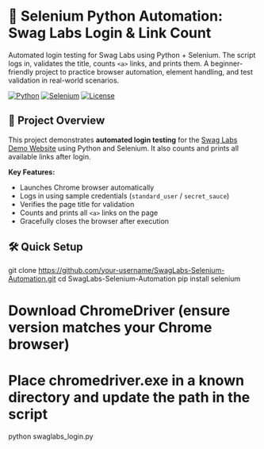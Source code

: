 # 🚀 Selenium Python Automation: Swag Labs Login & Link Count

Automated login testing for Swag Labs using Python + Selenium. The script logs in, validates the title, counts `<a>` links, and prints them. A beginner-friendly project to practice browser automation, element handling, and test validation in real-world scenarios.  

[![Python](https://img.shields.io/badge/Python-3.x-blue)](https://www.python.org/)
[![Selenium](https://img.shields.io/badge/Selenium-Automation-green)](https://www.selenium.dev/)
[![License](https://img.shields.io/badge/License-MIT-yellow)](LICENSE)

## 📌 Project Overview
This project demonstrates **automated login testing** for the [Swag Labs Demo Website](https://www.saucedemo.com/) using Python and Selenium. It also counts and prints all available links after login.

**Key Features:**
- Launches Chrome browser automatically  
- Logs in using sample credentials (`standard_user` / `secret_sauce`)  
- Verifies the page title for validation  
- Counts and prints all `<a>` links on the page  
- Gracefully closes the browser after execution  

## 🛠️ Quick Setup
git clone https://github.com/your-username/SwagLabs-Selenium-Automation.git
cd SwagLabs-Selenium-Automation
pip install selenium
# Download ChromeDriver (ensure version matches your Chrome browser)
# Place chromedriver.exe in a known directory and update the path in the script
python swaglabs_login.py
